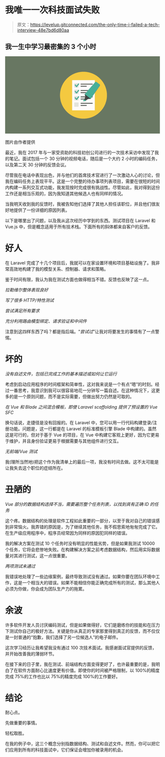 # 我唯一一次科技面试失败

> 原文：<https://levelup.gitconnected.com/the-only-time-i-failed-a-tech-interview-48e7bd6d80aa>

## 我一生中学习最密集的 3 个小时

![](img/5d8f7099938bc6064f9d3ce05d658fb0.png)

图片由作者提供

最近，我在 2017 年与一家受资助的科技初创公司进行的一次技术采访中发现了我的笔记。面试包括一个 30 分钟的视频电话，随后是一个大约 2 小时的编码任务，以及第二天 30 分钟的反馈会议。

尽管我在电话中表现出色，并与他们的首席技术官进行了一次激动人心的讨论，但我在编码任务上表现平平。这是一个完整的待办事项列表项目，需要在很短的时间内构建一系列交互式功能，我发现按时完成很有挑战性。尽管如此，我对得到这份工作还是相当乐观的，因为我知道其他候选人也有同样的情况。

当我明天收到我的反馈时，我被告知他们选择了其他人担任该职位，并且他们很友好地提供了一份详细的原因列表。

以下是哪里出了问题，以及我从这次经历中学到的东西。测试项目在 Laravel 和 Vue.js 中，但是概念适用于所有技术栈。下面所有的斜体都来自客户的反馈。

# **好人**

在 Laravel 完成了十几个项目后，我就可以在家设置环境和项目基础设施了。我非常高效地构建了我的模型关系、控制器、请求和策略。

鉴于时间有限，我认为我在测试方面也做得相当不错。反馈也反映了这一点。

*拉勒维尔整体表现良好*

*写了很多 HTTP/特性测试*

*尝试满足所有要求*

*充分利用路由模型绑定、请求验证和中间件*

注意到这四样东西了吗？都是指后端。“*尝试过*”让我对将要发生的事情有了一点警惕。

# **坏的**

*没有自述文件，包括已完成工作的基本描述或如何让它运行*

考虑到启动应用程序的时间框架和简单性，这对我来说是一个有点“嗯”的时刻。经过一番思考，我意识到我可以很容易地花一分钟写一篇自述。在这种情况下，这更多的是一个原则问题，而不是实际需要，但做出努力仍然是可取的。

*在 Vue 和 Blade 之间混合模板，即使 Laravel scaffolding 提供了预设置的 Vue SFC*

换句话说，走捷径是没有回报的。在 Laravel 中，您可以用一行代码构建登录/注册功能。问题是，这一行都是在 Laravel 的标准模板引擎 Blade 中构建的。虽然这是可行的，但对于基于 Vue 的项目，在 Vue 中构建它客观上更好，因为它更易于维护，并且身份验证更易于根据需要与其他组件进行交互。

*无前端/Vue 测试*

我(理所当然地)把这个作为我清单上的最后一项，我没有时间去做。这不太可能是让我失去这个职位的症结所在。

# **丑陋的**

*Vue 部分的数据结构选择不当，需要遍历整个任务列表，以找到具有正确 ID 的任务*

这个疼。数据结构的处理是软件工程如此重要的一部分，以至于我对自己的错误感到非常恼火。我弄错的原因是，为了继续其他任务，我不假思索地匆匆完成了它。在生产级应用程序中，程序员经常因为同样的原因犯同样的错误。

我的解决方案在测试 10 个任务时没有明显的性能劣势，但是如果我测试 10000 个任务，它将会悲惨地失败。在构建解决方案之前考虑数据结构，然后用实际数据量对其进行测试，这一点很重要。

*两项测试未通过*

我错误地处理了一些边缘案例，最终导致测试没有通过。如果你要在团队环境中工作，这是一个相当大的错误。如果不能相信你能正确完成所有的测试，那么其他人必须为你做，你会成为团队生产力的拖累。

# **余波**

许多软件开发人员讨厌编码测试，但是如果做得好，它们是磨练你的技能和在压力下测试你自己的极好方法。关键是你从真正的专家那里得到真正的反馈，而不仅仅是一封普通的“抱歉，我们选择了另一位候选人”的电子邮件。

这次学习经历让我希望我没有通过 100 次技术面试。我感谢面试官提供的反馈，并开始改善我的薄弱环节。

在接下来的日子里，我在测试、前端结构方面变得更好了，也许最重要的是，我明白了在软件方面耐心比速度更有价值。即使你的时间被严格限制，以 100%的精度完成 75%的工作也比以 75%的精度完成 100%的工作要好。

# **结论**

耐心点。

先做重要的事情。

轻松取胜。

在我的例子中，这三个概念分别指数据结构、测试和自述文件。然而，你可以把它们应用到所有的科技面试中，它们保证会增加你被录用的机会。